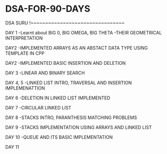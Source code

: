 # DSA-FOR-90-DAYS
DSA SURU !~~~~~~~~~~~~~~~~~~~~~~~~~~~~~~~~


DAY 1 
-Learnt about BIG 0, BIG OMEGA, BIG THETA
-THEIR GEOMETRICAL INTERPRETATION

DAY2 
-IMPLEMENTED ARRAYS AS AN ABSTACT DATA TYPE USING TEMPLATE IN CPP

DAY2 
-IMPLEMENTED BASIC INSERTION AND DELETION

DAY 3
-LINEAR AND BINARY SEARCH

DAY 4, 5
-LINKED LIST INTRO, TRAVERSAL AND INSERTION IMPLEMENATTION

DAY 6
-DELETION IN LINKED LIST IMPLEMENTED

DAY 7
-CIRCULAR LINKED LIST

DAY 8
-STACKS INTRO, PARANTHESIS MATCHING PROBLEMS

DAY 9
-STACKS IMPLEMENTATION USING ARRAYS AND LINKED LIST

DAY 10
-QUEUE AND ITS BASIC IMPLEMENTATION

DAY 11
